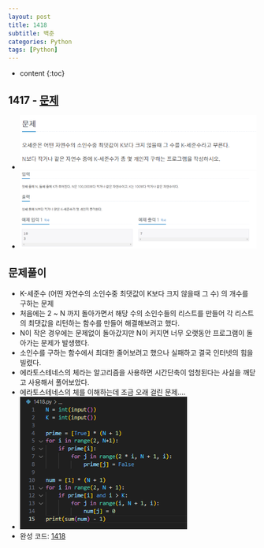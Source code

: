 ```yaml
---
layout: post
title: 1418
subtitle: 백준
categories: Python
tags: [Python]
---
```


* content
{:toc}

## 1417 - [문제](https://www.acmicpc.net/problem/1418)
+ ![문제](/assets/images/1418_Q.png)
+ ![문제](/assets/images/1418_IO.png)
## 문제풀이
+ K-세준수 (어떤 자연수의 소인수중 최댓값이 K보다 크지 않을때 그 수) 의 개수를 구하는 문제
+ 처음에는 2 ~ N 까지 돌아가면서 해당 수의 소인수들의 리스트를 만들어 각 리스트의 최댓값을 리턴하는 함수를 만들어 해결해보려고 했다.
+ N이 작은 경우에는 문제없이 돌아갔지만 N이 커지면 너무 오랫동안 프로그램이 돌아가는 문제가 발생했다.
+ 소인수를 구하는 함수에서 최대한 줄어보려고 했으나 실패하고 결국 인터넷의 힘을 빌렸다.
+ 에라토스테네스의 체라는 알고리즘을 사용하면 시간단축이 엄청된다는 사실을 깨닫고 사용해서 풀어보았다.
+ 에라토스테네스의 체를 이해하는데 조금 오래 걸린 문제....
+ ![코드](/assets/images/1418.png)
+ 완성 코드: [1418](https://github.com/ggsong0328/solved.ac/blob/solved.ac/1418.py)